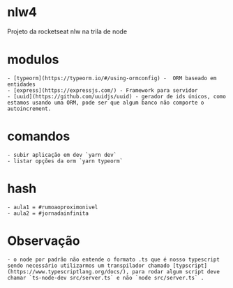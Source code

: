 # nlw4
Projeto da rocketseat nlw na trila de node

# modulos
    - [typeorm](https://typeorm.io/#/using-ormconfig) -  ORM baseado em entidades
    - [express](https://expressjs.com/) - Framework para servidor
    - [uuid](https://github.com/uuidjs/uuid) - gerador de ids únicos, como estamos usando uma ORM, pode ser que algum banco não comporte o autoincrement.

# comandos
    - subir aplicação em dev `yarn dev`
    - listar opções da orm `yarn typeorm`

# hash
    - aula1 = #rumoaoproximonivel
    - aula2 = #jornadainfinita

# Observação
    - o node por padrão não entende o formato .ts que é nosso typescript sendo necessário utilizarmos um transpilador chamado [typscript](https://www.typescriptlang.org/docs/), para rodar algum script deve chamar `ts-node-dev src/server.ts` e não `node src/server.ts` .
